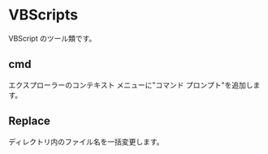 # VBScripts
VBScript のツール類です。
## cmd
エクスプローラーのコンテキスト メニューに"コマンド プロンプト"を追加します。
## Replace
ディレクトリ内のファイル名を一括変更します。
